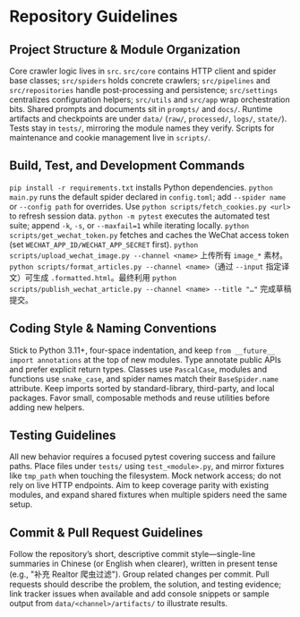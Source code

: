 # Repository Guidelines

## Project Structure & Module Organization
Core crawler logic lives in `src`. `src/core` contains HTTP client and spider base classes; `src/spiders` holds concrete crawlers; `src/pipelines` and `src/repositories` handle post-processing and persistence; `src/settings` centralizes configuration helpers; `src/utils` and `src/app` wrap orchestration bits. Shared prompts and documents sit in `prompts/` and `docs/`. Runtime artifacts and checkpoints are under `data/` (`raw/`, `processed/`, `logs/`, `state/`). Tests stay in `tests/`, mirroring the module names they verify. Scripts for maintenance and cookie management live in `scripts/`.

## Build, Test, and Development Commands
`pip install -r requirements.txt` installs Python dependencies. `python main.py` runs the default spider declared in `config.toml`; add `--spider name` or `--config path` for overrides. Use `python scripts/fetch_cookies.py <url>` to refresh session data. `python -m pytest` executes the automated test suite; append `-k`, `-s`, or `--maxfail=1` while iterating locally.
`python scripts/get_wechat_token.py` fetches and caches the WeChat access token (set `WECHAT_APP_ID/WECHAT_APP_SECRET` first). `python scripts/upload_wechat_image.py --channel <name>` 上传所有 `image_*` 素材。`python scripts/format_articles.py --channel <name>`（通过 `--input` 指定译文）可生成 `.formatted.html`。最终利用 `python scripts/publish_wechat_article.py --channel <name> --title "…"` 完成草稿提交。

## Coding Style & Naming Conventions
Stick to Python 3.11+, four-space indentation, and keep `from __future__ import annotations` at the top of new modules. Type annotate public APIs and prefer explicit return types. Classes use `PascalCase`, modules and functions use `snake_case`, and spider names match their `BaseSpider.name` attribute. Keep imports sorted by standard-library, third-party, and local packages. Favor small, composable methods and reuse utilities before adding new helpers.

## Testing Guidelines
All new behavior requires a focused pytest covering success and failure paths. Place files under `tests/` using `test_<module>.py`, and mirror fixtures like `tmp_path` when touching the filesystem. Mock network access; do not rely on live HTTP endpoints. Aim to keep coverage parity with existing modules, and expand shared fixtures when multiple spiders need the same setup.

## Commit & Pull Request Guidelines
Follow the repository’s short, descriptive commit style—single-line summaries in Chinese (or English when clearer), written in present tense (e.g., "补充 Realtor 爬虫过滤"). Group related changes per commit. Pull requests should describe the problem, the solution, and testing evidence; link tracker issues when available and add console snippets or sample output from `data/<channel>/artifacts/` to illustrate results.

